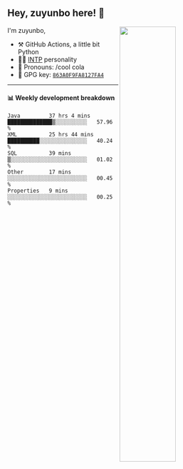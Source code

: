

## Hey, zuyunbo here! :wave: 
[<img align="right" width="50%" src="https://github-readme-stats.vercel.app/api?username=zuyunbo&theme=dark&show_icons=true">](https://metrics.lecoq.io/ouuan?template=classic)

I'm zuyunbo,

-   :hammer_and_pick: GitHub Actions, a little bit Python
-   :man_scientist: [INTP](https://www.16personalities.com/profiles/3302586f07ca3) personality
-   :man: Pronouns: /cool cola
-   :key: GPG key: [`863A0F9FA8127FA4`](https://github.com/zuyunbo.gpg)

---

#### :bar_chart: Weekly development breakdown
<!--START_SECTION:waka-->
```text
Java         37 hrs 4 mins   ██████████████▒░░░░░░░░░░   57.96 % 
XML          25 hrs 44 mins  ██████████░░░░░░░░░░░░░░░   40.24 % 
SQL          39 mins         ▒░░░░░░░░░░░░░░░░░░░░░░░░   01.02 % 
Other        17 mins         ░░░░░░░░░░░░░░░░░░░░░░░░░   00.45 % 
Properties   9 mins          ░░░░░░░░░░░░░░░░░░░░░░░░░   00.25 % 
```
<!--END_SECTION:waka-->

